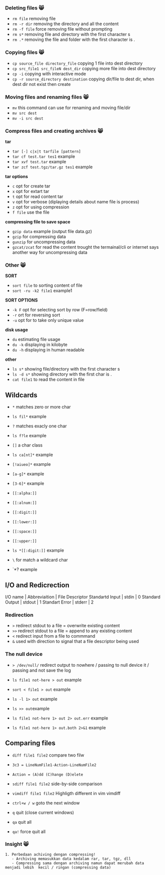 ### Deleting files 😸
* `rm file` removing file
* `rm -r dir` removing the directory and all the content
* `rm -f file` force removing file without prompting 
* `rm s*` removing file and directory with the first character s
* `rm .*` removing the file and folder with the first character is . 

### Copying files 😸
* `cp source_file directory_file` copying 1 file into dest directory
* `cp src_file1 src_fileN dest_dir` copying more file into dest directory
* `cp -i` copying with interactive mode
* `cp -r source_directory destination` copying dir/file to dest dir, when dest dir not exist then create

### Moving files and renaming files 😸
* `mv` this command can use for renaming and moving file/dir
* `mv src dest`
* `mv -i src dest`

### Compress files and creating archives 😸
**tar**
* `tar [-] c|x|t tarfile [pattern]`
* `tar cf test.tar tes1` example
* `tar xvf test.tar` example
* `tar zcf test.tgz/tar.gz tes1` example

**tar options**
* `c` opt for create tar
* `x` opt for extart tar
* `t` opt for read content tar
* `v` opt for verbose (diplaying details about name file is process)
* `z` opt for using compression
* `f file` use the file

**compressing file to save space**
* `gzip data` example (output file data.gz)
* `gzip` for compressing data
* `gunzip` for uncompressing data
* `gzcat/zcat` for read the content trought the termainal/cli or internet says another way for uncompressing data

### Other 😸

**SORT**
* `sort file` to sorting content of file
* `sort -ru -k2 file1` example1

**SORT OPTIONS**
* `-k F` opt for selecting sort by row (F=row/field)
* `-r` ort for reversing sort
* `-u` opt for to take only unique value 

**disk usage**
* `du` estimating file usage
* `du -k` displaying in kilobyte
* `du -h` displaying in human readable

**other**
* `ls s*` showing file/directory with the first character s
* `ls -d s*` showing directory with the first char is .
* `cat file1` to read the content in file

## Wildcards
* `*` matches zero or more char
* `ls fil*` example

* `?` matches exacly one char
* `ls f?le` example

* `[]` a char class
* `ls ca[nt]*` example
* `[!aiueo]*` example
* `[a-g]*` example
* `[3-6]*` example

* `[[:alpha:]]`
* `[[:alnum:]]`
* `[[:digit:]]`
* `[[:lower:]]`
* `[[:space:]]`
* `[[:upper:]]`
* `ls *[[:digit:]]` example

* `\` for match a wildcard char
* `*\? example

## I/O and Redicrection
I/O name | Abbreviaition | File Descriptor
Standartd Input | stdin | 0
Standard Output | stdout | 1
Standart Error | stderr | 2

### Redirection
* `>` redirect stdout to a file = overwrite existing content
* `>>` redirect stdout to a file = append to any existing content
* `<` redirect input from a file to commmand
* `&` used with direction to signal that a file descriptor being used

### The null device
* `> /dev/null/` redirect output to nowhere / passing to null device it / passing and not save the log

* `ls file1 not-here > out` example
* `sort < file1 > out` example
* `ls -l 1> out` example
* `ls >> out`example
* `ls file1 not-here 1> out 2> out.err` example
* `ls file1 not-here 1> out.both 2>&1` example

## Comparing files

* `diff file1 file2` compare two filw
* `3c3 = LineNumFile1-Action-LineNumFile2`
* `Action = (A)dd (C)hange (D)elete`

* `sdiff file1 file2` side-by-side comparison

* `vimdiff file1 file2` Highligth different in vim
vimdiff
* `ctrl+w / w` goto the next window
* `q` quit (close current windows)
* `qa` quit all
* `qa!` force quit all


### Insight 😸
```
1. Perbedaan achiving dengan compressing!
   - Archiving memasukkan data kedalam rar, tar, tgz, dll
   - Compressing sama dengan archiving namun dapat merubah data menjadi lebih  kecil / ringan (compressing data)
```
